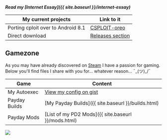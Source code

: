 
___Read my [Internet Essay]({{ site.baseurl }}/internet-essay)___


My current projects | Link to it
--------------------|----------
Porting cploit over to Android 8.1 | [CSPLOIT-oreo](https://github.com/daerich/csploit-oreo)
Direct download					   | [Releases section](https://github.com/daerich/csploit-oreo/releases/tag/v1.6.6-rc.2-UNOFFICAL)

## Gamezone
As you may have already discovered on  [Steam](https://steamcommunity.com/id/daerich) I have a passion for gaming.
Below you'll find files I share with you for... whatever reason...  ¯\_(ツ)_/¯

Game| Content
--------------|-----------
My Autoexec|[View my config on gist](https://gist.github.com/daerich/162a0eff39fe435519b849eff4faf212)
Payday Builds| [My Payday Builds]({{ site.baseurl }}/builds.html)
Payday Mods | [List of my PD2 Mods]({{ site.baseurl }}/mods.html)



[<img src="https://badges.steamprofile.com/profile/default/steam/76561198122078540.png">](https://steamcommunity.com/id/daerich)
